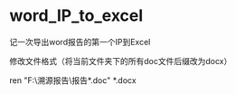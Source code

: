 # word_IP_to_excel
记一次导出word报告的第一个IP到Excel

修改文件格式（将当前文件夹下的所有doc文件后缀改为docx）

ren "F:\溯源报告\报告\*.doc" *.docx
